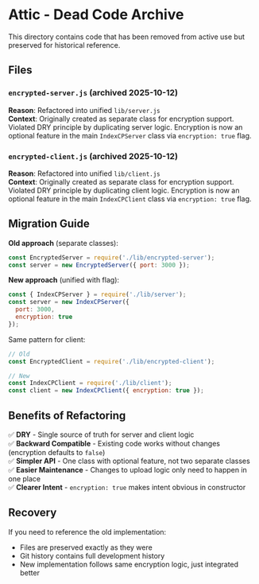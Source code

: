 # Attic - Dead Code Archive

This directory contains code that has been removed from active use but preserved for historical reference.

## Files

### `encrypted-server.js` (archived 2025-10-12)
**Reason**: Refactored into unified `lib/server.js`  
**Context**: Originally created as separate class for encryption support. Violated DRY principle by duplicating server logic. Encryption is now an optional feature in the main `IndexCPServer` class via `encryption: true` flag.

### `encrypted-client.js` (archived 2025-10-12)
**Reason**: Refactored into unified `lib/client.js`  
**Context**: Originally created as separate class for encryption support. Violated DRY principle by duplicating client logic. Encryption is now an optional feature in the main `IndexCPClient` class via `encryption: true` flag.

## Migration Guide

**Old approach** (separate classes):
```javascript
const EncryptedServer = require('./lib/encrypted-server');
const server = new EncryptedServer({ port: 3000 });
```

**New approach** (unified with flag):
```javascript
const { IndexCPServer } = require('./lib/server');
const server = new IndexCPServer({ 
  port: 3000,
  encryption: true 
});
```

Same pattern for client:
```javascript
// Old
const EncryptedClient = require('./lib/encrypted-client');

// New
const IndexCPClient = require('./lib/client');
const client = new IndexCPClient({ encryption: true });
```

## Benefits of Refactoring

✅ **DRY** - Single source of truth for server and client logic  
✅ **Backward Compatible** - Existing code works without changes (encryption defaults to `false`)  
✅ **Simpler API** - One class with optional feature, not two separate classes  
✅ **Easier Maintenance** - Changes to upload logic only need to happen in one place  
✅ **Clearer Intent** - `encryption: true` makes intent obvious in constructor

## Recovery

If you need to reference the old implementation:
- Files are preserved exactly as they were
- Git history contains full development history
- New implementation follows same encryption logic, just integrated better
